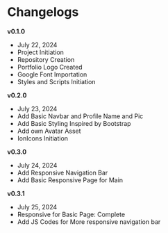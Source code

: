 # Changelogs

**v0.1.0**
- July 22, 2024
- Project Initiation
- Repository Creation
- Portfolio Logo Created
- Google Font Importation
- Styles and Scripts Initiation

**v0.2.0**
- July 23, 2024
- Add Basic Navbar and Profile Name and Pic
- Add Basic Styling Inspired by Bootstrap
- Add own Avatar Asset
- IonIcons Initiation

**v0.3.0**
- July 24, 2024
- Add Responsive Navigation Bar
- Add Basic Responsive Page for Main

**v0.3.1**
- July 25, 2024
- Responsive for Basic Page: Complete
- Add JS Codes for More responsive navigation bar